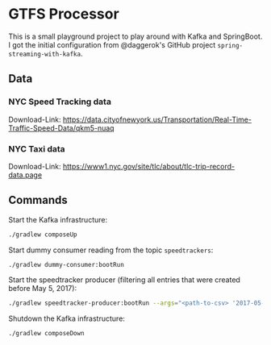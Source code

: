 # GTFS Processor

This is a small playground project to play around with Kafka and SpringBoot. I got the 
initial configuration from @daggerok's GitHub project `spring-streaming-with-kafka`.

## Data

### NYC Speed Tracking data

Download-Link: https://data.cityofnewyork.us/Transportation/Real-Time-Traffic-Speed-Data/qkm5-nuaq

### NYC Taxi data

Download-Link: https://www1.nyc.gov/site/tlc/about/tlc-trip-record-data.page

## Commands

Start the Kafka infrastructure:
```bash
./gradlew composeUp
```
Start dummy consumer reading from the topic `speedtrackers`:
```bash
./gradlew dummy-consumer:bootRun
```
Start the speedtracker producer (filtering all entries that were created before May 5, 2017):
```bash
./gradlew speedtracker-producer:bootRun --args="<path-to-csv> '2017-05-05T00:00:00'"
```
Shutdown the Kafka infrastructure:
```bash
./gradlew composeDown
```